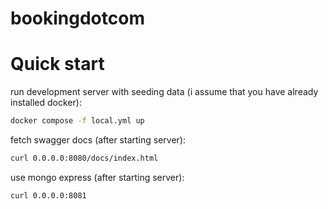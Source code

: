 # bookingdotcom

# Quick start

run development server with seeding data (i assume that you have already installed docker):
```sh
docker compose -f local.yml up
```

fetch swagger docs (after starting server):
```sh
curl 0.0.0.0:8080/docs/index.html
```

use mongo express (after starting server):
```sh
curl 0.0.0.0:8081
```

